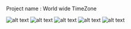 Project name :
World wide TimeZone

![alt text](https://github.com/mtmfuture/dop/blob/main/assets/Dark%20main.png?raw=true)
![alt text](https://github.com/mtmfuture/dop/blob/main/assets/Dark%20secondary.png?raw=true)
![alt text](https://github.com/mtmfuture/dop/blob/main/assets/Light%20main.png?raw=true)
![alt text](https://github.com/mtmfuture/dop/blob/main/assets/Light%20secondary.png?raw=true)
![alt text](https://github.com/mtmfuture/dop/blob/main/assets/Splash.png?raw=true)

